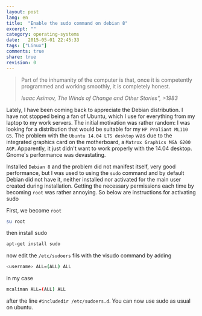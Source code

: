 ```yaml
---
layout: post
lang: en
title:  "Enable the sudo command on debian 8"
excerpt: ""
category: operating-systems
date:   2015-05-01 22:45:33
tags: ["Linux"]
comments: true
share: true
revision: 0
---
```


> Part of the inhumanity of the computer is that, once it is competently programmed and working smoothly, it is completely honest. 
>
> <cite>Isaac Asimov, The Winds of Change and Other Stories", >1983</cite>


Lately, I have been coming back to appreciate the Debian distribution. I have not stopped being a fan of Ubuntu, which I use for everything from my laptop to my work servers. The initial motivation was rather random: I was looking for a distribution that would be suitable for my `HP Proliant ML110 G5`. The problem with the `Ubuntu 14.04 LTS desktop` was due to the integrated graphics card on the motherboard, a `Matrox Graphics MGA G200 AGP`. Apparently, it just didn't want to work properly with the 14.04 desktop.  Gnome's performance was devastating.

Installed `Debian 8` and the problem did not manifest itself, very good performance, but I was used to using the `sudo` command and by default Debian did not have it, neither installed nor activated for the main user created during installation. Getting the necessary permissions each time by becoming `root` was rather annoying. So below are instructions for activating sudo

First, we become `root`

```bash
su root
```
then install sudo

```bash
apt-get install sudo
```
now edit the `/etc/sudoers` fils with the visudo command by adding

```bash
<username> ALL=(ALL) ALL 
```
in my case

```bash
mcaliman ALL=(ALL) ALL 
```

after the line `#includedir /etc/sudoers.d`. You can now use sudo as usual on ubuntu.
